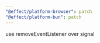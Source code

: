 ```yaml
---
"@effect/platform-browser": patch
"@effect/platform-bun": patch
---
```


use removeEventListener over signal
